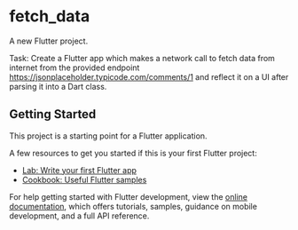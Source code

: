 # fetch_data

A new Flutter project.

Task: Create a Flutter app which makes a network call to fetch data from internet from the provided endpoint https://jsonplaceholder.typicode.com/comments/1 and reflect it on a UI after parsing it into a Dart class. 

## Getting Started

This project is a starting point for a Flutter application.

A few resources to get you started if this is your first Flutter project:

- [Lab: Write your first Flutter app](https://docs.flutter.dev/get-started/codelab)
- [Cookbook: Useful Flutter samples](https://docs.flutter.dev/cookbook)

For help getting started with Flutter development, view the
[online documentation](https://docs.flutter.dev/), which offers tutorials,
samples, guidance on mobile development, and a full API reference.
